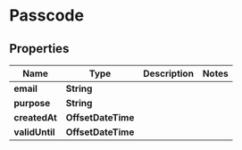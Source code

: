 

# Passcode


## Properties

| Name | Type | Description | Notes |
|------------ | ------------- | ------------- | -------------|
|**email** | **String** |  |  |
|**purpose** | **String** |  |  |
|**createdAt** | **OffsetDateTime** |  |  |
|**validUntil** | **OffsetDateTime** |  |  |



